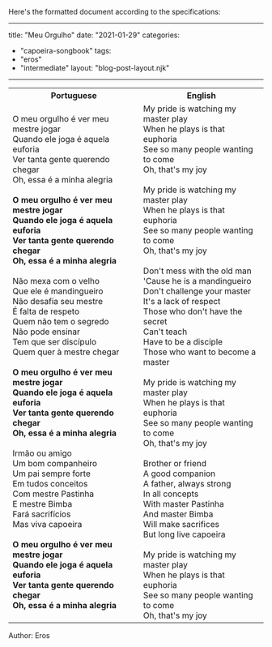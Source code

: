 Here's the formatted document according to the specifications:

---
title: "Meu Orgulho"
date: "2021-01-29"
categories: 
  - "capoeira-songbook"
tags: 
  - "eros"
  - "intermediate"
layout: "blog-post-layout.njk"
---

<table class="capoeira-table">
    <tr class="header-row">
        <th>Portuguese</th>
        <th>English</th>
    </tr>
    <tr>
        <td>O meu orgulho é ver meu mestre jogar<br>
Quando ele joga é aquela euforia<br>
Ver tanta gente querendo chegar<br>
Oh, essa é a minha alegria<br>
<br>
<strong>O meu orgulho é ver meu mestre jogar<br>
Quando ele joga é aquela euforia<br>
Ver tanta gente querendo chegar<br>
Oh, essa é a minha alegria</strong><br>
<br>
Não mexa com o velho<br>
Que ele é mandingueiro<br>
Não desafia seu mestre<br>
É falta de respeto<br>
Quem não tem o segredo<br>
Não pode ensinar<br>
Tem que ser discípulo<br>
Quem quer à mestre chegar<br>
<br>
<strong>O meu orgulho é ver meu mestre jogar<br>
Quando ele joga é aquela euforia<br>
Ver tanta gente querendo chegar<br>
Oh, essa é a minha alegria</strong><br>
<br>
Irmão ou amigo<br>
Um bom companheiro<br>
Um pai sempre forte<br>
Em tudos conceitos<br>
Com mestre Pastinha<br>
E mestre Bimba<br>
Fará sacrifícios<br>
Mas viva capoeira<br>
<br>
<strong>O meu orgulho é ver meu mestre jogar<br>
Quando ele joga é aquela euforia<br>
Ver tanta gente querendo chegar<br>
Oh, essa é a minha alegria</strong></td>
        <td>My pride is watching my master play<br>
When he plays is that euphoria<br>
See so many people wanting to come<br>
Oh, that's my joy<br>
<br>
My pride is watching my master play<br>
When he plays is that euphoria<br>
See so many people wanting to come<br>
Oh, that's my joy<br>
<br>
Don't mess with the old man<br>
'Cause he is a mandingueiro<br>
Don't challenge your master<br>
It's a lack of respect<br>
Those who don't have the secret<br>
Can't teach<br>
Have to be a disciple<br>
Those who want to become a master<br>
<br>
My pride is watching my master play<br>
When he plays is that euphoria<br>
See so many people wanting to come<br>
Oh, that's my joy<br>
<br>
Brother or friend<br>
A good companion<br>
A father, always strong<br>
In all concepts<br>
With master Pastinha<br>
And master Bimba<br>
Will make sacrifices<br>
But long live capoeira<br>
<br>
My pride is watching my master play<br>
When he plays is that euphoria<br>
See so many people wanting to come<br>
Oh, that's my joy</td>
    </tr>
</table>

<figcaption>
Author: Eros
</figcaption>